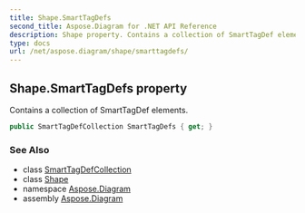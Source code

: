 ```yaml
---
title: Shape.SmartTagDefs
second_title: Aspose.Diagram for .NET API Reference
description: Shape property. Contains a collection of SmartTagDef elements
type: docs
url: /net/aspose.diagram/shape/smarttagdefs/
---
```

## Shape.SmartTagDefs property

Contains a collection of SmartTagDef elements.

```csharp
public SmartTagDefCollection SmartTagDefs { get; }
```

### See Also

* class [SmartTagDefCollection](../../smarttagdefcollection/)
* class [Shape](../)
* namespace [Aspose.Diagram](../../shape/)
* assembly [Aspose.Diagram](../../../)


